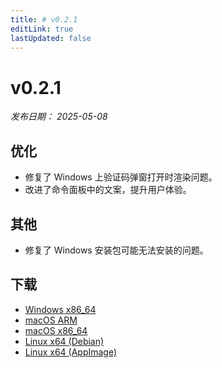```yaml
---
title: # v0.2.1
editLink: true
lastUpdated: false
---
```


# v0.2.1 

_发布日期： 2025-05-08_

## 优化

- 修复了 Windows 上验证码弹窗打开时渲染问题。
- 改进了命令面板中的文案，提升用户体验。

## 其他

- 修复了 Windows 安装包可能无法安装的问题。

## 下载

- [Windows x86_64](https://assets.lbkrs.com/github/release/longbridge-desktop/stable/longbridge-v0.2.1-windows-x86_64.exe)
- [macOS ARM](https://assets.lbkrs.com/github/release/longbridge-desktop/stable/longbridge-v0.2.1-macos-aarch64.dmg)
- [macOS x86_64](https://assets.lbkrs.com/github/release/longbridge-desktop/stable/longbridge-v0.2.1-macos-x86_64.dmg)
- [Linux x64 (Debian)](https://assets.lbkrs.com/github/release/longbridge-desktop/stable/longbridge-v0.2.1-linux-x86_64.deb)
- [Linux x64 (AppImage)](https://assets.lbkrs.com/github/release/longbridge-desktop/stable/longbridge-v0.2.1-linux-x86_64.AppImage)